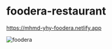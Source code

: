 # foodera-restaurant

https://mhmd-yhy-foodera.netlify.app

![foodera](https://github.com/mhmd-yhy/foodera-restaurant/assets/138642434/21fb7b23-754e-44e3-9e25-18dae351c9e4)
